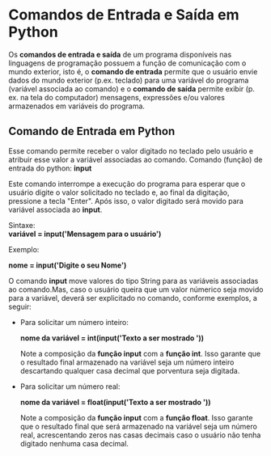 # Comandos de Entrada e Saída em Python

Os **comandos de entrada e saída** de um programa disponíveis nas linguagens de programação possuem a função de comunicação com o mundo exterior, isto é,
o **comando de entrada** permite que o usuário envie dados do mundo exterior (p.ex. teclado) para uma variável do programa (variável associada ao comando) e o **comando de saída** permite exibir (p. ex. na tela do computador) mensagens, expressões e/ou  valores armazenados em variáveis do programa.

## Comando de Entrada em Python

Esse comando permite receber o valor digitado no teclado pelo usuário e atribuir esse valor a variável associadas ao comando.
            Comando (função) de entrada do python: **input** 

Este comando interrompe a execução do programa para esperar que o usuário digite o valor solicitado no teclado e, ao final da digitação, pressione a tecla "Enter". Após isso, o valor digitado será movido para  variável associada ao **input**.

Sintaxe:       
                **variável = input('Mensagem para o usuário')**
                
Exemplo:
            <p>**nome = input('Digite o seu Nome')**</p>
                                               
 O comando **input** move valores do tipo String para as variáveis associadas ao comando.Mas, caso o usuário queira que um valor númerico seja movido para a variável, deverá ser explicitado no comando, conforme exemplos, a seguir:
+ Para solicitar um número inteiro:
                  <p>**nome da variável = int(input('Texto a ser mostrado '))**</p>
Note a composição da **função input** com a **função int**. Isso garante que o resultado final armazenado na variável seja um número inteiro descartando qualquer casa decimal que porventura seja digitada.

+ Para solicitar um número real:
                 <p>**nome da variável = float(input('Texto a ser mostrado '))**</p>
Note a composição da **função input** com a **função float**. Isso garante que o resultado final que será armazenado na variável seja um número real, acrescentando zeros nas casas decimais caso o usuário não tenha digitado nenhuma casa decimal.                 
